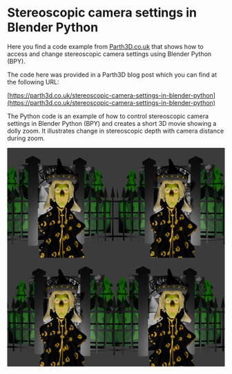 # Stereoscopic camera settings in Blender Python

Here you find a code example from [Parth3D.co.uk](https://parth3d.co.uk/) that shows how to access and change stereoscopic camera settings using Blender Python (BPY).

The code here was provided in a Parth3D blog post which you can find at the following URL:

[https://parth3d.co.uk/stereoscopic-camera-settings-in-blender-python](https://parth3d.co.uk/stereoscopic-camera-settings-in-blender-python)

The Python code is an example of how to control stereoscopic camera settings in Blender Python (BPY) and creates a short 3D movie showing a dolly zoom. It illustrates change in stereoscopic depth with camera distance during zoom.

![Example usage of the code - a frame from a stereoscopic dolly zoom movie](./bpystereo_feature.png)
